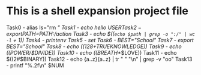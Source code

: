 # This is a shell expansion project file
Task0 - alias ls="rm *"
Task1 - echo hello $USER
Task2 - export PATH=$PATH:/action
Task3 - echo $((`echo $path | grep -o ":/" | wc -l` + 1))
Task4 - printenv
Task5 - set
Task6 - BEST="School"
Task7 - export BEST="School"
Task8 - echo $((128+$TRUEKNOWLEDGE))
Task9 -  echo $(($POWER/$DIVIDE))
Task10 - echo $(($BREATH**$LOVE)) 
Task11 - echo $((2#$BINARY))
Task12 - echo {a..z}{a..z} | tr " " "\n" | grep -v "oo"
Task13 - printf "%.2f\n" $NUM
